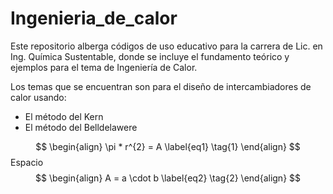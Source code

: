 # Ingenieria_de_calor
Este repositorio alberga códigos de uso educativo para la carrera de Lic. en Ing. Química Sustentable, donde se incluye el fundamento teórico y ejemplos para el tema de Ingeniería de Calor.

Los temas que se encuentran son para el diseño de intercambiadores de calor usando:
* El método del Kern
* El método del Belldelawere

$$
\begin{align}
\pi * r^{2} = A \label{eq1} \tag{1}
\end{align}
$$
Espacio
$$
\begin{align}
A = a \cdot b \label{eq2} \tag{2}
\end{align}
$$

